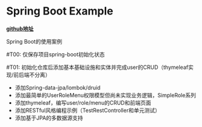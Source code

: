 # Spring Boot Example

**[github地址](https://github.com/JesseyGone/project-dev)**

Spring Boot的使用案例

#T00: 仅保存项目spring-boot初始化状态

#T01: 初始化仓库后添加基本基础设施和实体并完成user的CRUD（thymeleaf实现/前后端不分离）
- 添加Spring-data-jpa/lombok/druid
- 添加最简单的UserRoleMenu权限模型但尚未实现业务逻辑，SimpleRole系列
- 添加thymeleaf，编写user/role/menu的CRUD和前端页面
- 添加RESTful风格编程示例（TestRestController和单元测试）
- 添加基于JPA的多数据源支持


